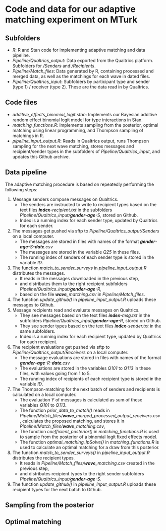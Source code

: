 # Code and data for our adaptive matching experiment on MTurk

## Subfolders

- *R*: R and Stan code for implementing adaptive matching and data pipeline.
- *Pipeline/Qualtrics_output*: Data exported from the Qualtrics platform. Subfolders for */Senders* and */Recipients*.
- *Pipeline/Match_files*: Data generated by R, containing processed and merged data, as well as the matchings for each wave in dated files.
- *Pipeline/Qualtrics_input*: Subfolders by participant type and sender (type 1) / receiver (type 2). These are the data read in by Qualtrics.

## Code files
- *additive_effects_binomial_logit.stan*: Implements our Bayesian additive random effect binomial logit model for type interactions in Stan.
- *matching_functions.R*: Implements sampling from the posterior, optimal matching using linear programming, and Thompson sampling of matchings in R.
- *pipeline_input_output.R*: Reads in Qualtrics output, runs Thompson sampling for the next wave matching, stores messages and recipient/sender types in the subfolders of *Pipeline/Qualtrics_input*, and updates this Github archive.

## Data pipeline

The adaptive matching procedure is based on repeatedly performing the following steps:

1. Message senders compose messages on Qualtrics.
   - The senders are instructed to write to recipient types based on the text files ***index**-recipient.txt* in the subfolders *Pipeline/Qualtrics_input/**gender**-**age**-S*, stored on Github.
   - Index is a running index for each sender type, updated by Qualtrics for each sender.
1. The messages get pushed via sftp to *Pipeline/Qualtrics_output/Senders* on a local computer. 
   - The messages are stored in files with names of the format ***gender**-**age**-S-**date**.csv*
   - The messages are stored in the variable *Q25* in these files.
   - The running index of senders of each sender type is stored in the variable *ID*.
1. The function *match_to_sender_surveys* in *pipeline_input_output.R* distributes the messages.
   - It reads in the messages downloaded in the previous step,
   - and distributes them to the right recipient subfolders *Pipeline/Qualtrics_input/**gender**-**age**-R*,
   - based on the file ***wave**_matching.csv* in *Pipeline/Match_files*.
1. The function *update_github()* in *pipeline_input_output.R* uploads these messages to Github.
1. Message recipients read and evaluate messages on Qualtrics.
   - They see messages based on the text files ***index**-msg.txt* in the subfolders *Pipeline/Qualtrics_input/**gender**-**age**-R*, stored on Github.
   - They see sender types based on the text files ***index**-sender.txt* in the same subfolders.
   - Index is a running index for each recipient type, updated by Qualtrics for each recipient.
1. The recipient evaluations get pushed via sftp to *Pipeline/Qualtrics_output/Receivers* on a local computer. 
   - The message evaluations are stored in files with names of the format ***gender**-**age**-R-**date**.csv*
   - The evaluations are stored in the variables *Q101* to *Q113* in these files, with values going from 1 to 5.
   - The running index of recipients of each recipient type is stored in the variable *ID*.
1. The Thompson-matching for the next batch of senders and recipients is calculated on a local computer.
   - The evaluation *Y* of messages is calculated as sum of these variables *Q101* to *Q113*.
   - The function *prior_data_to_match()* reads in *Pipeline/Match_files/**wave**_merged_processed_output_receivers.csv*, calculates the proposed matching, and stores it in *Pipeline/Match_files/**wave**_matching.csv*,
   - The function *coefficient_posterior()* in *matching_functions.R* is used to sample from the posterior of a binomial logit fixed effects model.
   - The function *optimal_matching_lpSolve()* in *matching_functions.R* is used to calculate an optimal matching for a draw from this posterior.
1. The function *match_to_sender_surveys()* in *pipeline_input_output.R*  distributes the recipient types.
   - It reads in *Pipeline/Match_files/**wave**_matching.csv* created in the previous step,
   - and distributes recipient types to the right sender subfolders *Pipeline/Qualtrics_input/**gender**-**age**-S*.
1. The function *update_github()* in *pipeline_input_output.R* uploads these recipient types for the next batch to Github.


## Sampling from the posterior 



## Optimal matching